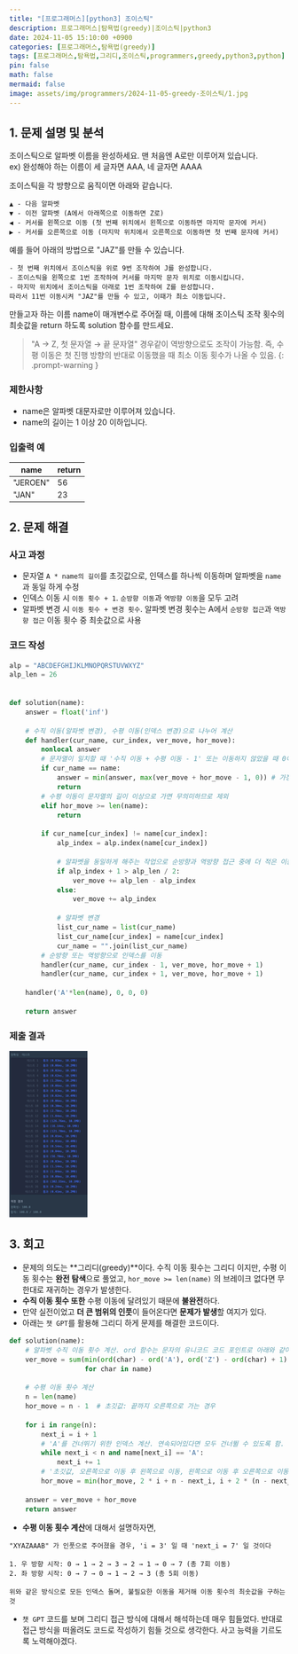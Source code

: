 ```yaml
---
title: "[프로그래머스][python3] 조이스틱"
description: 프로그래머스|탐욕법(greedy)|조이스틱|python3
date: 2024-11-05 15:10:00 +0900
categories: [프로그래머스,탐욕법(greedy)]
tags: [프로그래머스,탐욕법,그리디,조이스틱,programmers,greedy,python3,python]
pin: false
math: false
mermaid: false
image: assets/img/programmers/2024-11-05-greedy-조이스틱/1.jpg
---
```


## 1. 문제 설명 및 분석

조이스틱으로 알파벳 이름을 완성하세요. 맨 처음엔 A로만 이루어져 있습니다.  
ex) 완성해야 하는 이름이 세 글자면 AAA, 네 글자면 AAAA

조이스틱을 각 방향으로 움직이면 아래와 같습니다.

```text
▲ - 다음 알파벳
▼ - 이전 알파벳 (A에서 아래쪽으로 이동하면 Z로)
◀ - 커서를 왼쪽으로 이동 (첫 번째 위치에서 왼쪽으로 이동하면 마지막 문자에 커서)
▶ - 커서를 오른쪽으로 이동 (마지막 위치에서 오른쪽으로 이동하면 첫 번째 문자에 커서)
```

예를 들어 아래의 방법으로 "JAZ"를 만들 수 있습니다.

```text
- 첫 번째 위치에서 조이스틱을 위로 9번 조작하여 J를 완성합니다.
- 조이스틱을 왼쪽으로 1번 조작하여 커서를 마지막 문자 위치로 이동시킵니다.
- 마지막 위치에서 조이스틱을 아래로 1번 조작하여 Z를 완성합니다.
따라서 11번 이동시켜 "JAZ"를 만들 수 있고, 이때가 최소 이동입니다.
```

만들고자 하는 이름 name이 매개변수로 주어질 때, 이름에 대해 조이스틱 조작 횟수의 최솟값을 return 하도록 solution 함수를 만드세요.

> "A → Z, 첫 문자열 → 끝 문자열" 경우같이 역방향으로도 조작이 가능함. 즉, 수평 이동은 첫 진행 방향의 반대로 이동했을 때 최소 이동 횟수가 나올 수 있음.
{: .prompt-warning }

### 제한사항

- name은 알파벳 대문자로만 이루어져 있습니다.
- name의 길이는 1 이상 20 이하입니다.

### 입출력 예

| name     | return |
| -------- | ------ |
| "JEROEN" | 56     |
| "JAN"    | 23     |

## 2. 문제 해결

### 사고 과정

- 문자열 `A * name의 길이`를 초깃값으로, 인덱스를 하나씩 이동하며 알파벳을 `name` 과 동일 하게 수정
- 인덱스 이동 시 `이동 횟수 + 1`. `순방향 이동`과 `역방향 이동`을 모두 고려
- 알파벳 변경 시 `이동 횟수 + 변경 횟수`. 알파벳 변경 횟수는 A에서 `순방향 접근`과 `역방향 접근` 이동 횟수 중 최솟값으로 사용

### 코드 작성

```python
alp = "ABCDEFGHIJKLMNOPQRSTUVWXYZ"
alp_len = 26


def solution(name):
    answer = float('inf')

    # 수직 이동(알파벳 변경), 수평 이동(인덱스 변경)으로 나누어 계산
    def handler(cur_name, cur_index, ver_move, hor_move):
        nonlocal answer
        # 문자열이 일치할 때 '수직 이동 + 수평 이동 - 1' 또는 이동하지 않았을 때 0이 되도록 설정 
        if cur_name == name:
            answer = min(answer, max(ver_move + hor_move - 1, 0)) # 가장 적은 이동 횟수와 비교를 했을 때 저 적은 것을 값으로
            return
        # 수평 이동이 문자열의 길이 이상으로 가면 무의미하므로 제외
        elif hor_move >= len(name):
            return

        if cur_name[cur_index] != name[cur_index]:
            alp_index = alp.index(name[cur_index])

            # 알파벳을 동일하게 해주는 작업으로 순방향과 역방향 접근 중에 더 적은 이동 횟수를 이용
            if alp_index + 1 > alp_len / 2:
                ver_move += alp_len - alp_index
            else:
                ver_move += alp_index

            # 알파벳 변경
            list_cur_name = list(cur_name)
            list_cur_name[cur_index] = name[cur_index]
            cur_name = "".join(list_cur_name)
        # 순방향 또는 역방향으로 인덱스를 이동
        handler(cur_name, cur_index - 1, ver_move, hor_move + 1)
        handler(cur_name, cur_index + 1, ver_move, hor_move + 1)

    handler('A'*len(name), 0, 0, 0)

    return answer
```

### 제출 결과

![Desktop View](/assets/img/programmers/2024-11-05-greedy-조이스틱/2.jpg)

## 3. 회고

- 문제의 의도는 **그리디(greedy)**이다. 수직 이동 횟수는 그리디 이지만, 수평 이동 횟수는 **완전 탐색**으로 풀었고, `hor_move >= len(name)` 의 브레이크 없다면 무한대로 재귀하는 경우가 발생한다.
- **수직 이동 횟수 또한** 수평 이동에 달려있기 때문에 **불완전**하다.
- 만약 실전이었고 **더 큰 범위의 인풋**이 들어온다면 **문제가 발생**할 여지가 있다.
- 아래는 `챗 GPT`를 활용해 그리디 하게 문제를 해결한 코드이다.

```python
def solution(name):
    # 알파벳 수직 이동 횟수 계산. ord 함수는 문자의 유니코드 코드 포인트로 아래와 같이 이용하면 문자 간의 차이를 계산할 수 있다.
    ver_move = sum(min(ord(char) - ord('A'), ord('Z') - ord(char) + 1)
                   for char in name)

    # 수평 이동 횟수 계산
    n = len(name)
    hor_move = n - 1  # 초깃값: 끝까지 오른쪽으로 가는 경우

    for i in range(n):
        next_i = i + 1
        # 'A'를 건너뛰기 위한 인덱스 계산. 연속되어있다면 모두 건너뛸 수 있도록 함.
        while next_i < n and name[next_i] == 'A':
            next_i += 1
        # '초깃값, 오른쪽으로 이동 후 왼쪽으로 이동, 왼쪽으로 이동 후 오른쪽으로 이동' 횟수 중 최솟값
        hor_move = min(hor_move, 2 * i + n - next_i, i + 2 * (n - next_i))

    answer = ver_move + hor_move
    return answer
```

- **수평 이동 횟수 계산**에 대해서 설명하자면,

```text
"XYAZAAAB" 가 인풋으로 주어졌을 경우, 'i = 3' 일 때 'next_i = 7' 일 것이다

1. 우 방향 시작: 0 → 1 → 2 → 3 → 2 → 1 → 0 → 7 (총 7회 이동)
2. 좌 방향 시작: 0 → 7 → 0 → 1 → 2 → 3 (총 5회 이동)

위와 같은 방식으로 모든 인덱스 돌며, 불필요한 이동을 제거해 이동 횟수의 최솟값을 구하는 것
```

- `챗 GPT` 코드를 보며 그리디 접근 방식에 대해서 해석하는데 매우 힘들었다. 반대로 접근 방식을 떠올려도 코드로 작성하기 힘들 것으로 생각한다. 사고 능력을 기르도록 노력해야겠다.
